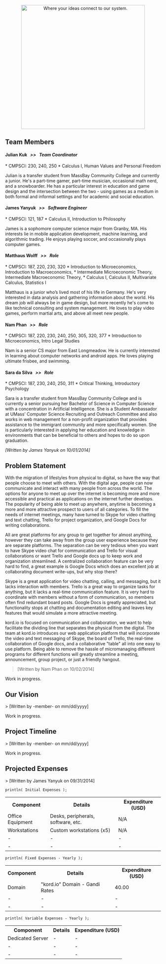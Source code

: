 <p align="center"><img src="https://trello-attachments.s3.amazonaws.com/540c6e8258f3b06826ac54ed/54149b93e8d3f86b7acb851f/750x317/dc13b374aa93a55f51bc7444c36f483d/kordio.jpg" width="400px" alt="Where your ideas connect to our system."></p>

<h2>Team Members</h2>

<h4>Julian Kuk &nbsp;&nbsp;<em>&gt;&gt;&nbsp;&nbsp; Team Coordinator</em></h4>
	* CMPSCI: 230, 240, 250
	* Calculus I, Human Values and Personal Freedom

Julian is a transfer student from MassBay Community College and currently a junior. He's a part-time gamer, part-time musician, occasional math nerd, and a snowboarder. He has a particular interest in education and game design and the intersection between the two - using games as a medium in both formal and informal settings and for academic and social education.

<h4>James Yanyuk &nbsp;&nbsp;<em>&gt;&gt;&nbsp;&nbsp; Software Engineer</em></h4>
	* CMPSCI: 121, 187
	* Calculus II, Introduction to Philosophy

James is a sophomore computer science major from Granby, MA. His interests lie in mobile application development, machine learning, and algorithmic trading. He enjoys playing soccer, and occasionally plays computer games.

<h4>Matthaus Wolff &nbsp;&nbsp;<em>&gt;&gt;&nbsp;&nbsp; Role</em></h4>
	* CMPSCI: 187, 220, 230, 320
	* Introduction to Microeconomics, Introduction to Macroeconomics,
	* Intermediate Microeconomic Theory, Intermediate Macroeconomic Theory, 
	* Calculus I, Calculus II, Multivariate Calculus, Statistics I

Matthaus is a junior who’s lived most of his life in Germany. He's very interested in data analysis and gathering information about the world. His dream job will always be in game design, but more recently he's come to like technical consulting and system management. He loves to play video games, perform martial arts, and above all meet new people.

<h4>Nam Phan &nbsp;&nbsp;<em>&gt;&gt;&nbsp;&nbsp; Role</em></h4>
	* CMPSCI: 187, 220, 230, 240, 250, 305, 320, 377
	* Introduction to Microeconomics, Intro Legal Studies

Nam is a senior CS major from East Longmeadow. He is currently interested in learning about computer networks and android apps. He loves playing ultimate frisbee, and swimming.

<h4>Sara da Silva &nbsp;&nbsp;<em>&gt;&gt;&nbsp;&nbsp; Role</em></h4>
	* CMPSCI: 187, 230, 240, 250, 311
	* Critical Thinking, Introductory Psychology

Sara is a transfer student from MassBay Community College and is currently a senior pursuing her Bachelor of Science in Computer Science with a concentration in Artificial Intelligence. She is a Student Ambassador at UMass’ Computer Science Recruiting and Outreach Committee and also works in web management for a non-profit organization that provides assistance to the immigrant community and more specifically women. She is particularly interested in applying her education and knowledge in environments that can be beneficial to others and hopes to do so upon graduation.

<i align = "right">[Written by James Yanyuk on 10/01/2014]</i>

<h2>Problem Statement</h2>
	
With the migration of lifestyles from physical to digital, so have the way that people choose to meet with others. With the digital age, people can now communicate and interact with many people from across the world. The options for anyone to meet up over the internet is becoming more and more accessible and practical as applications on the internet further develops. The popularity of being able to meet up anywhere, anytime is becoming a more and more attractive prospect to users of all categories. To fill the needs of internet meetings, many have turned to Skype for video chatting and text chatting, Trello for project organization, and Google Docs for writing collaborations.

All are great platforms for any group to get together for almost anything, however they can take away from the group user experience because they are separate platforms. The separation can be very tedious when you want to have Skype video chat for communication and Trello for visual collaborations or want Trello and Google docs up to keep work and organization streamlined. A centralized collaboration feature can be very hard to find, a great example is Google Docs which does an excellent job at collaborating document write-ups, but why stop there?

Skype is a great application for video chatting, calling, and messaging, but it lacks interaction with members. Trello is a great way to organize tasks for anything, but it lacks a real-time communication feature. It is very hard to coordinate with members without a form of communication, so members often find redundant board posts. Google Docs is greatly appreciated, but functionality stops at chatting and documentation editing and leaves key features that would simulate a more attractive meeting.

kord.io is focused on communication and collaboration, we want to help facilitate the dividing line that separates the physical from the digital. The team at kord.io introduces our web application platform that will incorporate the video and text messaging of Skype, the board of Trello, the real-time collaboration of Google docs, and a collaborative "table" all into one easy to use platform. Being able to remove the hassle of micromanaging different programs for different functions will greatly streamline a meeting, announcement, group project, or just a friendly hangout.

> [Written by Nam Phan on 10/02/2014]

Work in progress.

<h2>Our Vision</h2>
> [Written by -member- on mm/dd/yyyy]

Work in progress.

<h2>Project Timeline</h2>
> [Written by -member- on mm/dd/yyyy]

Work in progress.

<h2>Projected Expenses</h2>
> [Written by James Yanyuk on 09/31/2014]

<code>println( Initial Expenses );</code>
<table>
	<tr>
		<th>Component</th>
		<th>Details</th>
		<th>Expenditure (USD)</th>
	</tr>
	<tr>
		<td>Office Equipment</td>
		<td>Desks, peripherals, software, etc.</td>
		<td>N/A</td>
	</tr>
	<tr>
		<td>Workstations</td>
		<td>Custom workstations (x5)</td>
		<td>N/A</td>
	</tr>
	<tr>
		<td>-</td>
		<td>-</td>
		<td>-</td>
	</tr>
	<tr>
		<td>-</td>
		<td>-</td>
		<td>-</td>
	</tr>
</table>

<code>println( Fixed Expenses - Yearly );</code>
<table>
	<tr>
		<th>Component</th>
		<th>Details</th>
		<th>Expenditure (USD)</th>
	</tr>
	<tr>
		<td>Domain</td>
		<td>"kord.io" Domain - Gandi Rates</td>
		<td>40.00</td>
	</tr>
	<tr>
		<td>-</td>
		<td>-</td>
		<td>-</td>
	</tr>
	<tr>
		<td>-</td>
		<td>-</td>
		<td>-</td>
	</tr>
</table>

<code>println( Variable Expenses - Yearly );</code>
<table>
	<tr>
		<th>Component</th>
		<th>Details</th>
		<th>Expenditure (USD)</th>
	</tr>
	<tr>
		<td>Dedicated Server</td>
		<td>-</td>
		<td>-</td>
	</tr>
	<tr>
		<td>-</td>
		<td>-</td>
		<td>-</td>
	</tr>
	<tr>
		<td>-</td>
		<td>-</td>
		<td>-</td>
	</tr>
</table>
